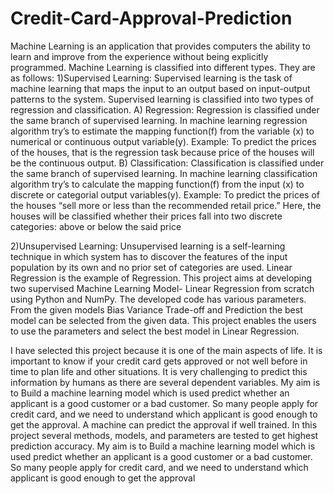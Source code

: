 # Credit-Card-Approval-Prediction

Machine Learning is an application that provides
computers the ability to learn and improve from the experience without 
being explicitly programmed. Machine Learning is classified into different 
types. They are as follows:
1)Supervised Learning:
Supervised learning is the task of machine learning that maps the input 
to an output based on input-output patterns to the system. 
Supervised learning is classified into two types of regression and 
classification.
A) Regression: Regression is classified under the same branch of 
supervised learning. In machine learning regression algorithm try’s to 
estimate the mapping function(f) from the variable (x) to numerical or 
continuous output variable(y).
Example: To predict the prices of the houses, that is the regression task 
because price 
of the houses will be the continuous output.
B) Classification: Classification is classified under the same branch of 
supervised learning. In machine learning classification algorithm try’s to 
calculate the mapping function(f) from the input (x) to discrete or 
categorial output variables(y).
Example: To predict the prices of the houses “sell more or less than the 
recommended retail price.” Here, the houses will be classified whether 
their prices fall into two discrete categories: above or below the said 
price





2)Unsupervised Learning:
Unsupervised learning is a self-learning technique in which system has 
to discover the features of the input population by its own and no prior 
set of categories are used.
Linear Regression is the example of Regression.
This project aims at developing two supervised Machine Learning 
Model- Linear Regression from scratch using Python and NumPy. The 
developed code has various parameters. From the given models Bias Variance Trade-off and Prediction the best model can be selected from 
the given data. This project enables the users to use the parameters and 
select the best model in Linear Regression.












I have selected this project because it is one of the main 
aspects of life. It is important to know if your credit card gets 
approved or not well before in time to plan life and other 
situations. It is very challenging to predict this information by 
humans as there are several dependent variables. My aim is to 
Build a machine learning model which is used predict whether 
an applicant is a good customer or a bad customer. So many 
people apply for credit card, and we need to understand which 
applicant is good enough to get the approval. A machine can 
predict the approval if well trained. In this project several 
methods, models, and parameters are tested to get highest 
prediction accuracy. My aim is to Build a machine learning 
model which is used predict whether an applicant is a good 
customer or a bad customer. So many people apply for credit 
card, and we need to understand which applicant is good 
enough to get the approval
